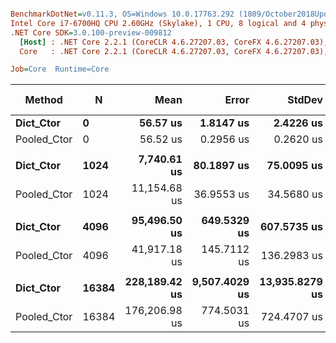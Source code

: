 ``` ini

BenchmarkDotNet=v0.11.3, OS=Windows 10.0.17763.292 (1809/October2018Update/Redstone5)
Intel Core i7-6700HQ CPU 2.60GHz (Skylake), 1 CPU, 8 logical and 4 physical cores
.NET Core SDK=3.0.100-preview-009812
  [Host] : .NET Core 2.2.1 (CoreCLR 4.6.27207.03, CoreFX 4.6.27207.03), 64bit RyuJIT
  Core   : .NET Core 2.2.1 (CoreCLR 4.6.27207.03, CoreFX 4.6.27207.03), 64bit RyuJIT

Job=Core  Runtime=Core  

```
|      Method |     N |          Mean |         Error |         StdDev | Ratio | RatioSD | Gen 0/1k Op | Gen 1/1k Op | Gen 2/1k Op | Allocated Memory/Op |
|------------ |------ |--------------:|--------------:|---------------:|------:|--------:|------------:|------------:|------------:|--------------------:|
|   **Dict_Ctor** |     **0** |      **56.57 us** |     **1.8147 us** |      **2.4226 us** |  **1.00** |    **0.00** |    **114.6240** |           **-** |           **-** |           **352.27 KB** |
| Pooled_Ctor |     0 |      56.52 us |     0.2956 us |      0.2620 us |  0.99 |    0.05 |    126.0986 |           - |           - |           387.49 KB |
|             |       |               |               |                |       |         |             |             |             |                     |
|   **Dict_Ctor** |  **1024** |   **7,740.61 us** |    **80.1897 us** |     **75.0095 us** |  **1.00** |    **0.00** |  **44187.5000** |           **-** |           **-** |        **136573.38 KB** |
| Pooled_Ctor |  1024 |  11,154.68 us |    36.9553 us |     34.5680 us |  1.44 |    0.01 |    125.0000 |           - |           - |           387.49 KB |
|             |       |               |               |                |       |         |             |             |             |                     |
|   **Dict_Ctor** |  **4096** |  **95,496.50 us** |   **649.5329 us** |    **607.5735 us** |  **1.00** |    **0.00** | **166750.0000** | **166750.0000** | **166750.0000** |        **599908.36 KB** |
| Pooled_Ctor |  4096 |  41,917.18 us |   145.7112 us |    136.2983 us |  0.44 |    0.00 |     76.9231 |           - |           - |           387.49 KB |
|             |       |               |               |                |       |         |             |             |             |                     |
|   **Dict_Ctor** | **16384** | **228,189.42 us** | **9,507.4029 us** | **13,935.8279 us** |  **1.00** |    **0.00** | **563500.0000** | **563500.0000** | **563500.0000** |       **2160550.76 KB** |
| Pooled_Ctor | 16384 | 176,206.98 us |   774.5031 us |    724.4707 us |  0.76 |    0.06 |           - |           - |           - |           387.49 KB |
